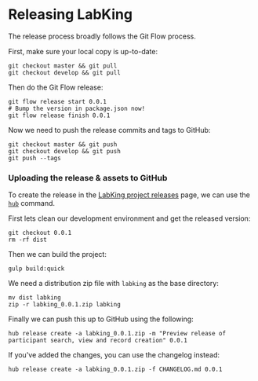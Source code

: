 # Releasing LabKing

The release process broadly follows the Git Flow process.

First, make sure your local copy is up-to-date:

```
git checkout master && git pull
git checkout develop && git pull
```

Then do the Git Flow release:

```
git flow release start 0.0.1
# Bump the version in package.json now!
git flow release finish 0.0.1
```

Now we need to push the release commits and tags to GitHub:

```
git checkout master && git push
git checkout develop && git push
git push --tags
```

### Uploading the release & assets to GitHub

To create the release in the [LabKing project releases](https://github.com/spikeheap/labking/releases) page, we can use the [`hub`](https://github.com/github/hub) command.

First lets clean our development environment and get the released version:

```
git checkout 0.0.1
rm -rf dist
```

Then we can build the project:

```
gulp build:quick
```

We need a distribution zip file with `labking` as the base directory:

```
mv dist labking
zip -r labking_0.0.1.zip labking
```

Finally we can push this up to GitHub using the following:

```
hub release create -a labking_0.0.1.zip -m "Preview release of participant search, view and record creation" 0.0.1
```

If you've added the changes, you can use the changelog instead:

```
hub release create -a labking_0.0.1.zip -f CHANGELOG.md 0.0.1
```
